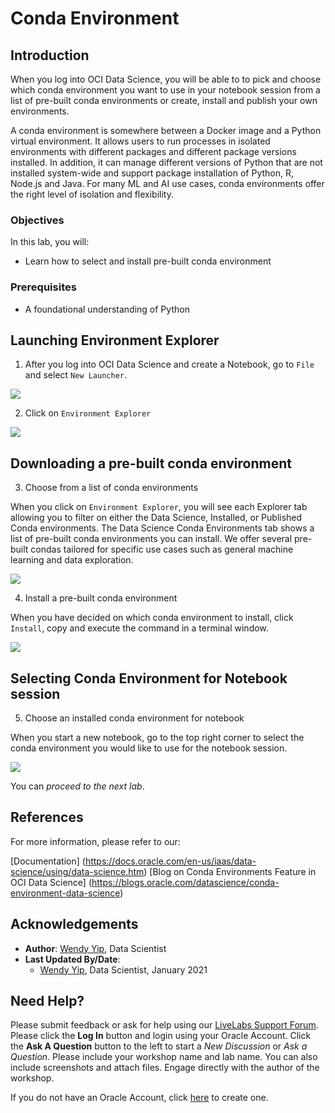 # Conda Environment  

## Introduction

When you log into OCI Data Science, you will be able to to pick and choose which conda environment you want to use in your notebook session from a list of pre-built conda environments or create, install and publish your own environments.

A conda environment is somewhere between a Docker image and a Python virtual environment. It allows users to run processes in isolated environments with different packages and different package versions installed.   In addition, it can manage different versions of Python that are not installed system-wide and support package installation of Python, R, Node.js and Java.  For many ML and AI use cases, conda environments offer the right level of isolation and flexibility.

### Objectives

In this lab, you will:

* Learn how to select and install pre-built conda environment

### Prerequisites

* A foundational understanding of Python

## Launching Environment Explorer

1.  After you log into OCI Data Science and create a Notebook, go to `File` and select `New Launcher`.

  ![](./../time-series-forecasting/images/new_launcher.png " ")

2.  Click on `Environment Explorer`

  ![](./../time-series-forecasting/images/environment_explorer.png " ")

## Downloading a pre-built conda environment

3.  Choose from a list of conda environments

When you click on `Environment Explorer`, you will see each Explorer tab allowing you to filter on either the Data Science, Installed, or Published Conda environments.  The Data Science Conda Environments tab shows a list of pre-built conda environments you can install.  We offer several pre-built condas tailored for specific use cases such as general machine learning and data exploration.

  ![](./../time-series-forecasting/images/conda_environment_explorer.png " ")

4.  Install a pre-built conda environment

When you have decided on which conda environment to install, click `Install`, copy and execute the command in a terminal window.

![](./../time-series-forecasting/images/download_ml_conda_instructions.png " ")

## Selecting Conda Environment for Notebook session

5.  Choose an installed conda environment for notebook

When you start a new notebook, go to the top right corner to select the conda environment you would like to use for the notebook session.

![](./../time-series-forecasting/images/pick_conda_environ_for_notebook.png " ")

You can *proceed to the next lab*.

## References

For more information, please refer to our:

[Documentation] (https://docs.oracle.com/en-us/iaas/data-science/using/data-science.htm)
[Blog on Conda Environments Feature in OCI Data Science] (https://blogs.oracle.com/datascience/conda-environment-data-science)

## Acknowledgements

* **Author**: [Wendy Yip](https://www.linkedin.com/in/wendy-yip-a3990610/), Data Scientist
* **Last Updated By/Date**:
    * [Wendy Yip](https://www.linkedin.com/in/wendy-yip-a3990610/), Data Scientist, January 2021

## Need Help?
Please submit feedback or ask for help using our [LiveLabs Support Forum](https://community.oracle.com/tech/developers/categories/oracle-cloud-infrastructure-fundamentals). Please click the **Log In** button and login using your Oracle Account. Click the **Ask A Question** button to the left to start a *New Discussion* or *Ask a Question*.  Please include your workshop name and lab name.  You can also include screenshots and attach files.  Engage directly with the author of the workshop.

If you do not have an Oracle Account, click [here](https://profile.oracle.com/myprofile/account/create-account.jspx) to create one.
